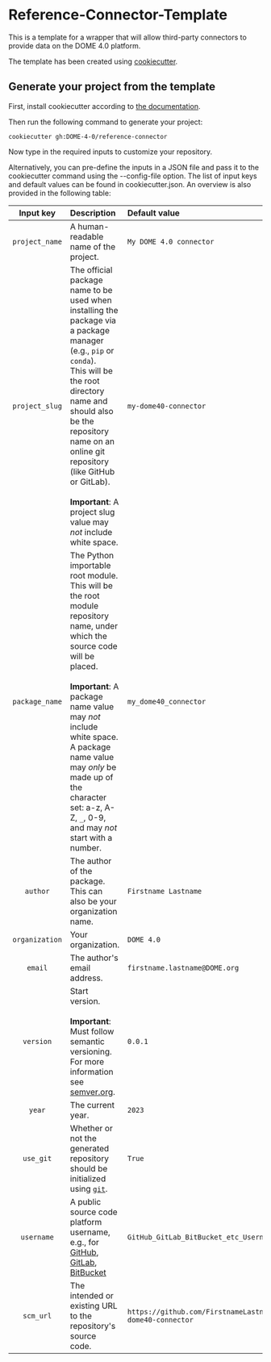 # Reference-Connector-Template
This is a template for a wrapper that will allow third-party connectors
to provide data on the DOME 4.0 platform.

The template has been created using [cookiecutter](https://github.com/cookiecutter/cookiecutter). 

## Generate your project from the template
First, install cookiecutter according to [the documentation](https://cookiecutter.readthedocs.io/en/latest/installation.html).

Then run the following command to generate your project:
```
cookiecutter gh:DOME-4-0/reference-connector
```

Now type in the required inputs to customize your repository.

Alternatively, you can pre-define the inputs in a JSON file and pass it to the cookiecutter command using the --config-file option. The list of input keys and default values can be found in cookiecutter.json.
An overview is also provided in the following table:

| Input key | Description | Default value |
|:---:|:--- |:--- |
| `project_name` | A human-readable name of the project. | `My DOME 4.0 connector` |
| `project_slug` | The official package name to be used when installing the package via a package manager (e.g., `pip` or `conda`).<br>This will be the root directory name and should also be the repository name on an online git repository (like GitHub or GitLab).<br><br>**Important**: A project slug value may *not* include white space. | `my-dome40-connector` |
| `package_name` | The Python importable root module.<br>This will be the root module repository name, under which the source code will be placed.<br><br>**Important**: A package name value may *not* include white space. A package name value may *only* be made up of the character set: a-z, A-Z, `_`, 0-9, and may *not* start with a number. | `my_dome40_connector` |
| `author` | The author of the package. This can also be your organization name. | `Firstname Lastname` |
| `organization` | Your organization. | `DOME 4.0` |
| `email` | The author's email address. | `firstname.lastname@DOME.org` |
| `version` | Start version.<br><br>**Important**: Must follow semantic versioning. For more information see [semver.org](https://semver.org). | `0.0.1` |
| `year` | The current year. | `2023` |
| `use_git` | Whether or not the generated repository should be initialized using [`git`](https://git-scm.com). | `True` |
| `username` | A public source code platform username, e.g., for [GitHub](https://github.com), [GitLab](https://gitlab.com), [BitBucket](https://bitbucket.org) | `GitHub_GitLab_BitBucket_etc_Username` |
| `scm_url` | The intended or existing URL to the repository's source code. | `https://github.com/FirstnameLastname/my-dome40-connector` |
